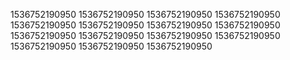 1536752190950
1536752190950
1536752190950
1536752190950
1536752190950
1536752190950
1536752190950
1536752190950
1536752190950
1536752190950
1536752190950
1536752190950
1536752190950
1536752190950
1536752190950